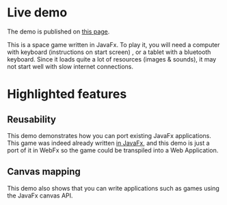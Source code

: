 # Live demo

The demo is published on [this page][demo-live-link].

This is a space game written in JavaFx.
To play it, you will need a computer with keyboard (instructions on start screen) , or a tablet with a bluetooth keyboard.
Since it loads quite a lot of resources (images & sounds), it may not start well with slow internet connections.

# Highlighted features

## Reusability

This demo demonstrates how you can port existing JavaFx applications.
This game was indeed already written [in JavaFx][hansolo-spacefx-link], and this demo is just a port of it in WebFx so the game could be transpiled into a Web Application.

## Canvas mapping

This demo also shows that you can write applications such as games using the JavaFx canvas API.

[demo-live-link]: https://spacefx.webfx-project.org
[hansolo-spacefx-link]: https://github.com/HanSolo/SpaceFX
